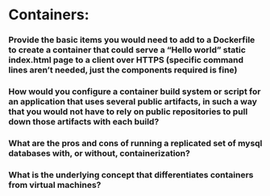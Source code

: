 # Containers:
### Provide the basic items you would need to add to a Dockerfile to create a container that could serve a “Hello world” static index.html page to a client over HTTPS (specific command lines aren’t needed, just the components required is fine)
### How would you configure a container build system or script for an application that uses several public artifacts, in such a way that you would not have to rely on public repositories to pull down those artifacts with each build?
### What are the pros and cons of running a replicated set of mysql databases with, or without, containerization?
### What is the underlying concept that differentiates containers from virtual machines?
